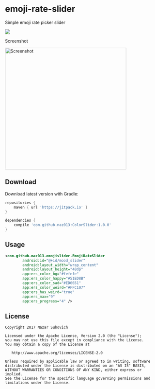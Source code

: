 # emoji-rate-slider
Simple emoji rate picker slider

[![](https://jitpack.io/v/naz013/ColorSlider.svg)](https://jitpack.io/#naz013/ColorSlider)

Screenshot

<img src="https://github.com/naz013/ColorSlider/raw/master/res/screenshot.png" width="400" alt="Screenshot">

Download
--------
Download latest version with Gradle:
```groovy
repositories {
    maven { url 'https://jitpack.io' }
}

dependencies {
    compile 'com.github.naz013:ColorSlider:1.0.0'
}
```

Usage
-----
```xml
<com.github.naz013.emojislider.EmojiRateSlider
        android:id="@+id/mood_slider"
        android:layout_width="wrap_content"
        android:layout_height="48dp"
        app:ers_color_bg="#fefefe"
        app:ers_color_happy="#51ED8B"
        app:ers_color_sad="#ED6651"
        app:ers_color_weird="#FFC107"
        app:ers_has_weird="true"
        app:ers_max="9"
        app:ers_progress="4" />
```


License
-------

    Copyright 2017 Nazar Suhovich

    Licensed under the Apache License, Version 2.0 (the "License");
    you may not use this file except in compliance with the License.
    You may obtain a copy of the License at

       http://www.apache.org/licenses/LICENSE-2.0

    Unless required by applicable law or agreed to in writing, software
    distributed under the License is distributed on an "AS IS" BASIS,
    WITHOUT WARRANTIES OR CONDITIONS OF ANY KIND, either express or implied.
    See the License for the specific language governing permissions and
    limitations under the License.